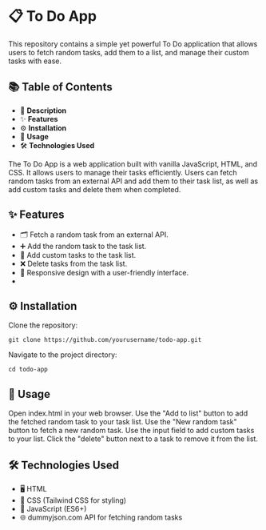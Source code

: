 # 📋 To Do App

This repository contains a simple yet powerful To Do application that allows users to fetch random tasks, add them to a list, and manage their custom tasks with ease.

## 📚 Table of Contents
- 📖 **Description**
- ✨ **Features**
- ⚙️ **Installation**
- 🚀 **Usage**
- 🛠️ **Technologies Used**

The To Do App is a web application built with vanilla JavaScript, HTML, and CSS. It allows users to manage their tasks efficiently. Users can fetch random tasks from an external API and add them to their task list, as well as add custom tasks and delete them when completed.

## ✨ Features

- 🗂️ Fetch a random task from an external API.
- ➕ Add the random task to the task list.
- 📝 Add custom tasks to the task list.
- ❌ Delete tasks from the task list.
- 📱 Responsive design with a user-friendly interface.
- 
## ⚙️ Installation

Clone the repository:

`git clone https://github.com/yourusername/todo-app.git`

Navigate to the project directory:

`cd todo-app`

## 🚀 Usage
Open index.html in your web browser.
Use the "Add to list" button to add the fetched random task to your task list.
Use the "New random task" button to fetch a new random task.
Use the input field to add custom tasks to your list.
Click the "delete" button next to a task to remove it from the list.

## 🛠️ Technologies Used
- 🖥️ HTML
- 🎨 CSS (Tailwind CSS for styling)
- 📜 JavaScript (ES6+)
- 🌐 dummyjson.com API for fetching random tasks
